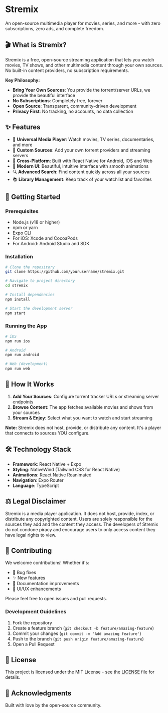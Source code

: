 # Stremix

An open-source multimedia player for movies, series, and more - with zero subscriptions, zero ads, and complete freedom.

## 🎬 What is Stremix?

Stremix is a free, open-source streaming application that lets you watch movies, TV shows, and other multimedia content through your own sources. No built-in content providers, no subscription requirements.

**Key Philosophy:**
- **Bring Your Own Sources**: You provide the torrent/server URLs, we provide the beautiful interface
- **No Subscriptions**: Completely free, forever
- **Open Source**: Transparent, community-driven development
- **Privacy First**: No tracking, no accounts, no data collection

## ✨ Features

- 🎥 **Universal Media Player**: Watch movies, TV series, documentaries, and more
- 🔗 **Custom Sources**: Add your own torrent providers and streaming servers
- 📱 **Cross-Platform**: Built with React Native for Android, iOS and Web
- 🎨 **Modern UI**: Beautiful, intuitive interface with smooth animations
- 🔍 **Advanced Search**: Find content quickly across all your sources
- 📚 **Library Management**: Keep track of your watchlist and favorites

## 🚀 Getting Started

### Prerequisites

- Node.js (v18 or higher)
- npm or yarn
- Expo CLI
- For iOS: Xcode and CocoaPods
- For Android: Android Studio and SDK

### Installation

```bash
# Clone the repository
git clone https://github.com/yourusername/stremix.git

# Navigate to project directory
cd stremix

# Install dependencies
npm install

# Start the development server
npm start
```

### Running the App

```bash
# iOS
npm run ios

# Android
npm run android

# Web (development)
npm run web
```

## 📖 How It Works

1. **Add Your Sources**: Configure torrent tracker URLs or streaming server endpoints
2. **Browse Content**: The app fetches available movies and shows from your sources
3. **Stream & Enjoy**: Select what you want to watch and start streaming

**Note:** Stremix does not host, provide, or distribute any content. It's a player that connects to sources YOU configure.

## 🛠️ Technology Stack

- **Framework**: React Native + Expo
- **Styling**: NativeWind (Tailwind CSS for React Native)
- **Animations**: React Native Reanimated
- **Navigation**: Expo Router
- **Language**: TypeScript

## ⚖️ Legal Disclaimer

Stremix is a media player application. It does not host, provide, index, or distribute any copyrighted content. Users are solely responsible for the sources they add and the content they access. The developers of Stremix do not condone piracy and encourage users to only access content they have legal rights to view.

## 🤝 Contributing

We welcome contributions! Whether it's:

- 🐛 Bug fixes
- ✨ New features
- 📝 Documentation improvements
- 🎨 UI/UX enhancements

Please feel free to open issues and pull requests.

### Development Guidelines

1. Fork the repository
2. Create a feature branch (`git checkout -b feature/amazing-feature`)
3. Commit your changes (`git commit -m 'Add amazing feature'`)
4. Push to the branch (`git push origin feature/amazing-feature`)
5. Open a Pull Request

## 📝 License

This project is licensed under the MIT License - see the [LICENSE](LICENSE) file for details.

## 🙏 Acknowledgments

Built with love by the open-source community.